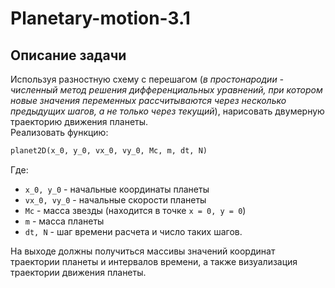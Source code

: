 # Planetary-motion-3.1
## Описание задачи
Используя разностную схему с перешагом (_в простонародии - численный метод решения дифференциальных уравнений, при котором новые значения переменных рассчитываются через несколько предыдущих шагов, а не только через текущий_),  нарисовать двумерную траекторию движения планеты.\
Реализовать функцию:
```python
planet2D(x_0, y_0, vx_0, vy_0, Mc, m, dt, N)
```
Где:
- `x_0, y_0` - начальные координаты планеты
- `vx_0, vy_0` - начальные скорости планеты
- `Mc` - масса звезды (находится в точке `x = 0, y = 0`)
- `m` - масса планеты
- `dt, N` - шаг времени расчета и число таких шагов.
  
На выходе должны получиться массивы значений координат траектории планеты и интервалов времени, а также визуализация траектории движения планеты.
